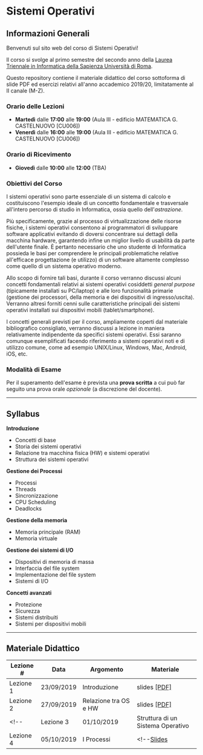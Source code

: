 # Sistemi Operativi

## Informazioni Generali

Benvenuti sul sito web del corso di Sistemi Operativi!

Il corso si svolge al primo semestre del secondo anno della [Laurea Triennale in Informatica della Sapienza Università di Roma](https://www.studiareinformatica.uniroma1.it/laurea).

Questo repository contiene il materiale didattico del corso sottoforma di slide PDF ed esercizi relativi all'anno accademico 2019/20, limitatamente al II canale (M-Z).

### Orario delle Lezioni
- **Martedì** dalle **17:00** alle **19:00** (Aula III - edificio MATEMATICA G. CASTELNUOVO [CU006])
- **Venerdì** dalle **16:00** alle **19:00** (Aula III - edificio MATEMATICA G. CASTELNUOVO [CU006])

### Orario di Ricevimento
- **Giovedì** dalle **10:00** alle **12:00** (TBA)

### Obiettivi del Corso
I sistemi operativi sono parte essenziale di un sistema di calcolo e costituiscono l'esempio ideale di un concetto fondamentale e trasversale all'intero percorso di studio in Informatica, ossia quello dell'_astrazione_. 

Più specificamente, grazie al processo di virtualizzazione delle risorse fisiche, i sistemi operativi consentono ai programmatori di sviluppare software applicativi evitando di doversi concentrare sui dettagli della macchina hardware, garantendo infine un miglior livello di usabilità da parte dell'utente finale. È pertanto necessario che uno studente di Informatica possieda le basi per comprendere le principali problematiche relative all'efficace progettazione (e utilizzo) di un software altamente complesso come quello di un sistema operativo moderno.

Allo scopo di fornire tali basi, durante il corso verranno discussi alcuni concetti fondamentali relativi ai sistemi operativi cosiddetti _general purpose_ (tipicamente installati su PC/laptop) e alle loro funzionalità primarie (gestione dei processori, della memoria e dei dispositivi di ingresso/uscita). Verranno altresì forniti cenni sulle caratteristiche principali dei sistemi operativi installati sui dispositivi mobili (tablet/smartphone).

I concetti generali previsti per il corso, ampliamente coperti dal materiale bibliografico consigliato, verranno discussi a lezione in maniera relativamente indipendente da specifici sistemi operativi. Essi saranno comunque esemplificati facendo riferimento a sistemi operativi noti e di utilizzo comune, come ad esempio UNIX/Linux, Windows, Mac, Android, iOS, etc.

### Modalità di Esame
Per il superamento dell'esame è prevista una **prova scritta** a cui può far seguito una prova orale _opzionale_ (a discrezione del docente).

<hr>

## Syllabus
**Introduzione**
- Concetti di base
- Storia dei sistemi operativi
- Relazione tra macchina fisica (HW) e sistemi operativi
- Struttura dei sistemi operativi

**Gestione dei Processi**
- Processi
- Threads
- Sincronizzazione
- CPU Scheduling
- Deadlocks

**Gestione della memoria**
- Memoria principale (RAM)
- Memoria virtuale

**Gestione dei sistemi di I/O**
- Dispositivi di memoria di massa
- Interfaccia del file system
- Implementazione del file system
- Sistemi di I/O

**Concetti avanzati**
- Protezione
- Sicurezza
- Sistemi distribuiti
- Sistemi per dispositivi mobili

<hr>

## Materiale Didattico

| Lezione \# | Data | Argomento                                     | Materiale      | 
|------------|------|-----------------------------------------------|----------------|
| Lezione 1  | 23/09/2019 | Introduzione | slides [ [PDF] ](./lectures/slides/Lecture_01_Intro.pdf) |
| Lezione 2  | 27/09/2019 | Relazione tra OS e HW | slides [ [PDF] ](./lectures/slides/Lecture_02_OS_and_Computer_Architecture.pdf) |
<!--| Lezione 3  | 01/10/2019 | Struttura di un Sistema Operativo | <!--[Slides](./lectures/slides/Lecture_03_OS_Structure.pdf) |
| Lezione 4  | 05/10/2019 | I Processi | <!--[Slides](./lectures/slides/Lecture_04_Processes.pdf) | -->

